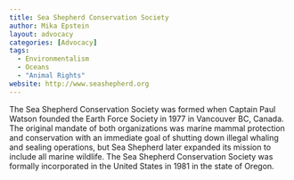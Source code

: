 ```yaml
---
title: Sea Shepherd Conservation Society
author: Mika Epstein
layout: advocacy
categories: [Advocacy]
tags: 
  - Environmentalism
  - Oceans
  - "Animal Rights"
website: http://www.seashepherd.org
---
```


The Sea Shepherd Conservation Society was formed when Captain Paul Watson founded the Earth Force Society in 1977 in Vancouver BC, Canada. The original mandate of both organizations was marine mammal protection and conservation with an immediate goal of shutting down illegal whaling and sealing operations, but Sea Shepherd later expanded its mission to include all marine wildlife. The Sea Shepherd Conservation Society was formally incorporated in the United States in 1981 in the state of Oregon. 